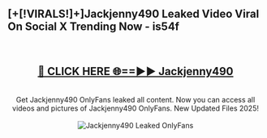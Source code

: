 <h2>[+[!VIRALS!]+]Jackjenny490 Leaked Video Viral On Social X Trending Now - is54f</h2>
<br>
<div align="center">
<h2><a href="https://libra.edu.pl?Jackjenny490" rel="nofollow">🔴 CLICK HERE 🌐==►► Jackjenny490</a></h2>
<br>
Get Jackjenny490 OnlyFans leaked all content. Now you can access all videos and pictures of Jackjenny490 OnlyFans. New Updated Files 2025!
<br>
<br>
<a href="https://libra.edu.pl?Jackjenny490" rel="nofollow" data-target="animated-image.originalLink"><img src="https://i.ibb.co.com/WyWwxjT/player-gif2.gif" alt="Jackjenny490 Leaked OnlyFans" style="max-width: 100%; display: inline-block;" data-target="animated-image.originalImage"></a>
</div>
<br>